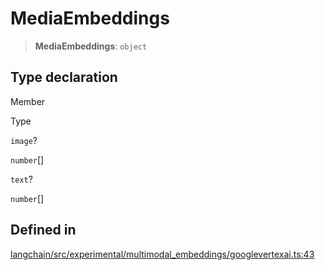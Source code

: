 MediaEmbeddings
===============

> **MediaEmbeddings**: `object`

Type declaration[](#type-declaration "Direct link to Type declaration")
------------------------------------------------------------------------

Member

Type

`image`?

`number`\[\]

`text`?

`number`\[\]

Defined in[](#defined-in "Direct link to Defined in")
------------------------------------------------------

[langchain/src/experimental/multimodal\_embeddings/googlevertexai.ts:43](https://github.com/hwchase17/langchainjs/blob/1c1274d/langchain/src/experimental/multimodal_embeddings/googlevertexai.ts#L43)